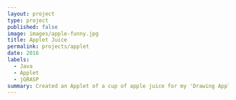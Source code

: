 ```yaml
---
layout: project
type: project
published: false
image: images/apple-funny.jpg
title: Applet Juice
permalink: projects/applet
date: 2016
labels:
  - Java
  - Applet
  - jGRASP
summary: Created an Applet of a cup of apple juice for my 'Drawing Applet' project. 
---
```

